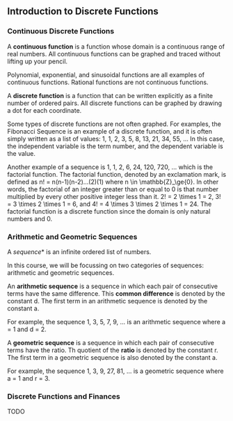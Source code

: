 Introduction to Discrete Functions
-------

### Continuous Discrete Functions

A **continuous function** is a function whose domain is a continuous range of real numbers. All continuous functions can be graphed and traced without lifting up your pencil.

Polynomial, exponential, and sinusoidal functions are all examples of continuous functions. Rational functions are not continuous functions.

A **discrete function** is a function that can be written explicitly as a finite number of ordered pairs. All discrete functions can be graphed by drawing a dot for each coordinate.

Some types of discrete functions are not often graphed. For examples, the Fibonacci Sequence is an example of a discrete function, and it is often simply written as a list of values: 1, 1, 2, 3, 5, 8, 13, 21, 34, 55, ... In this case, the independent variable is the term number, and the dependent variable is the value.

Another example of a sequence is 1, 1, 2, 6, 24, 120, 720, ... which is the factorial function. The factorial function, denoted by an exclamation mark, is defined as n! = n(n-1)(n-2)...(2)(1) where n \in \mathbb{Z}_\ge{0}. In other words, the factorial of an integer greater than or equal to 0 is that number multiplied by every other positive integer less than it. 2! = 2 \times 1 = 2, 3! = 3 \times 2 \times 1 = 6, and 4! = 4 \times 3 \times 2 \times 1 = 24. The factorial function is a discrete function since the domain is only natural numbers and 0.


### Arithmetic and Geometric Sequences

A *sequence** is an infinite ordered list of numbers.

In this course, we will be focussing on two categories of sequences: arithmetic and geometric sequences.

An **arithmetic sequence** is a sequence in which each pair of consecutive terms have the same difference. This **common difference** is denoted by the constant d. The first term in an arithmetic sequence is denoted by the constant a.

For example, the sequence 1, 3, 5, 7, 9, ... is an arithmetic sequence where a = 1 and d = 2.

A **geometric sequence** is a sequence in which each pair of consecutive terms have the ratio. Th quotient of the **ratio** is denoted by the constant r. The first term in a geometric sequence is also denoted by the constant a.

For example, the sequence 1, 3, 9, 27, 81, ... is a geometric sequence where a = 1 and r = 3.


### Discrete Functions and Finances
TODO